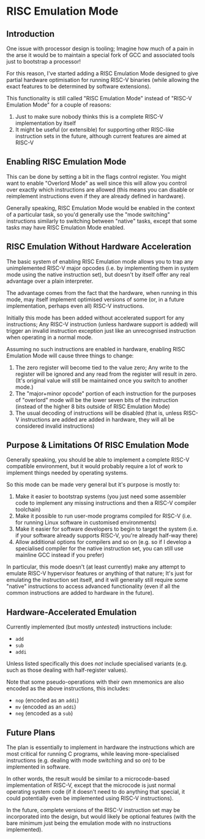# RISC Emulation Mode

## Introduction

One issue with processor design is tooling; Imagine how much of a pain in the arse it would be to maintain a special fork of GCC and associated tools just to bootstrap a processor!

For this reason, I've started adding a RISC Emulation Mode designed to give partial hardware optimisation for running RISC-V binaries (while allowing the exact features to be determined by software extensions).

This functionality is still called "RISC Emulation Mode" instead of "RISC-V Emulation Mode" for a couple of reasons:

1. Just to make sure nobody thinks this is a complete RISC-V implementation by itself
2. It might be useful (or extensible) for supporting other RISC-like instruction sets in the future, although current features are aimed at RISC-V

## Enabling RISC Emulation Mode

This can be done by setting a bit in the flags control register. You might want to enable "Overlord Mode" as well since this will allow you control over exactly which instructions are allowed (this means you can disable or reimplement instructions even if they are already defined in hardware).

Generally speaking, RISC Emulation Mode would be enabled in the context of a particular task, so you'd generally use the "mode switching" instructions similarly to switching between "native" tasks, except that some tasks may have RISC Emulation Mode enabled.

## RISC Emulation Without Hardware Acceleration

The basic system of enabling RISC Emulation mode allows you to trap any unimplemented RISC-V major opcodes (i.e. by implementing them in system mode using the native instruction set), but doesn't by itself offer any real advantage over a plain interpreter.

The advantage comes from the fact that the hardware, when running in this mode, may itself implement optimised versions of some (or, in a future implementation, perhaps even all) RISC-V instructions.

Initially this mode has been added without accelerated support for any instructions; Any RISC-V instruction (unless hardware support is added) will trigger an invalid instruction exception just like an unrecognised instruction when operating in a normal mode.

Assuming no such instructions are enabled in hardware, enabling RISC Emulation Mode will cause three things to change:

1. The zero register will become tied to the value zero; Any write to the register will be ignored and any read from the register will result in zero. (It's original value will still be maintained once you switch to another mode.)
2. The "major+minor opcode" portion of each instruction for the purposes of "overlord" mode will be the lower seven bits of the instruction (instead of the higher 8 bits outside of RISC Emulation Mode)
3. The usual decoding of instructions will be disabled (that is, unless RISC-V instructions are added are added in hardware, they will all be considered invalid instructions)

## Purpose & Limitations Of RISC Emulation Mode

Generally speaking, you should be able to implement a complete RISC-V compatible environment, but it would probably require a lot of work to implement things needed by operating systems.

So this mode can be made very general but it's purpose is mostly to:

1. Make it easier to bootstrap systems (you just need some assembler code to implement any missing instructions and then a RISC-V compiler toolchain)
2. Make it possible to run user-mode programs compiled for RISC-V (i.e. for running Linux software in customised environments)
3. Make it easier for software developers to begin to target the system (i.e. if your software already supports RISC-V, you're already half-way there)
4. Allow additional options for compilers and so on (e.g. so if I develop a specialised compiler for the native instruction set, you can still use mainline GCC instead if you prefer)

In particular, this mode doesn't (at least currently) make any attempt to emulate RISC-V hypervisor features or anything of that nature; It's just for emulating the instruction set itself, and it will generally still require some "native" instructions to access advanced functionality (even if all the common instructions are added to hardware in the future).

## Hardware-Accelerated Emulation

Currently implemented (but mostly *untested*) instructions include:

* `add`
* `sub`
* `addi`

Unless listed specifically this does *not* include specialised variants (e.g. such as those dealing with half-register values).

Note that some pseudo-operations with their own mnemonics are also encoded as the above instructions, this includes:

* `nop` (encoded as an `addi`)
* `mv` (encoded as an `addi`)
* `neg` (encoded as a `sub`)

## Future Plans

The plan is essentially to implement in hardware the instructions which are most critical for running C programs, while leaving more-specialised instructions (e.g. dealing with mode switching and so on) to be implemented in software.

In other words, the result would be similar to a microcode-based implementation of RISC-V, except that the microcode is just normal operating system code (if it doesn't need to do anything that special, it could potentially even be implemented using RISC-V instructions).

In the future, complete versions of the RISC-V instruction set may be incorporated into the design, but would likely be optional features (with the bare minimum just being the emulation mode with no instructions implemented).
